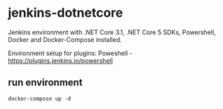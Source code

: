 # jenkins-dotnetcore
Jenkins environment with .NET Core 3.1, .NET Core 5 SDKs, Powershell, Docker and Docker-Compose installed.

Environment setup for plugins:
Poweshell - https://plugins.jenkins.io/powershell


## run environment
```console
docker-compose up -d
```